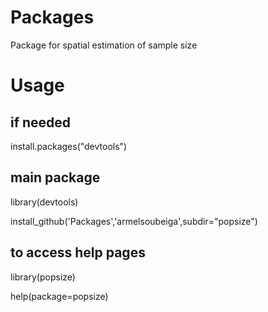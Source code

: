 # Packages
Package for spatial estimation of sample size 

# Usage

## if needed
install.packages("devtools")

## main package
library(devtools)

install_github('Packages','armelsoubeiga',subdir="popsize")

## to access help pages
library(popsize)

help(package=popsize)
